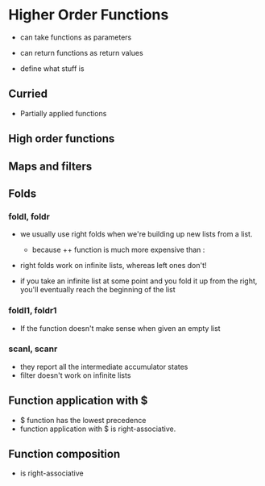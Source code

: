 # Higher Order Functions

- can take functions as parameters
- can return functions as return values

- define what stuff is

## Curried

- Partially applied functions

## High order functions

## Maps and filters

## Folds

### foldl, foldr

- we usually use right folds when we're building up new lists from a list.
  - because ++ function is much more expensive than :

- right folds work on infinite lists, whereas left ones don't! 
- if you take an infinite list at some point and you fold it up from the right, you'll eventually reach the beginning of the list

### foldl1, foldr1

- If the function doesn't make sense when given an empty list

### scanl, scanr

- they report all the intermediate accumulator states 
- filter doesn't work on infinite lists

## Function application with $

- $ function has the lowest precedence
- function application with $ is right-associative.

## Function composition

- is right-associative
